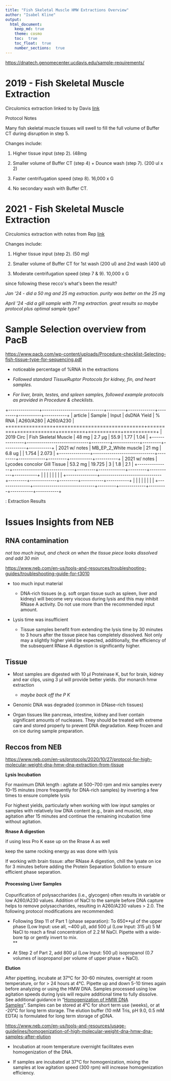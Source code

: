 ```yaml
---
title: "Fish Skeletal Muscle HMW Extractions Overview"
author: "Isabel Kline"
output:  
  html_document:
    keep_md: true
    theme: cosmo
    toc:  true
    toc_float:  true
    number_sections:  true
---
```




<https://dnatech.genomecenter.ucdavis.edu/sample-requirements/>

# 2019 - Fish Skeletal Muscle Extraction

Circulomics extraction linked to by Davis [link](https://15a13b02-7dac-4315-baa5-b3ced1ea969d.filesusr.com/ugd/5518db_5253c0b8d12c4d89931e1efc63696152.pdf?index=true)

Protocol Notes

Many fish skeletal muscle tissues will swell to fill the full volume of Buffer CT during disruption in step 5.

Changes include:

1) Higher tissue input (step 2). (48mg

2) Smaller volume of Buffer CT (step 4) + Dounce wash (step 7). (200 ul x 2)

3) Faster centrifugation speed (step 8). 16,000 x G

4) No secondary wash with Buffer CT.

# 2021 - Fish Skeletal Muscle Extraction

Circulomics extraction with notes from Rep [link](https://drive.google.com/file/d/1smMY0uxOhxlPnjGG64oUt5MbmyeVj_kr/view)

Changes include:

1) Higher tissue input (step 2). (50 mg)

2) Smaller volume of Buffer CT for 1st wash (200 ul) and 2nd wash (400 ul)

3) Moderate centrifugation speed (step 7 & 9). 10,000 x G

since following these recco's what's been the result?

*Jan '24 - did a 50 mg and 25 mg extraction. purity was better on the 25 mg*

*April '24 -did a gill sample with 71 mg extraction. great results so maybe protocol plus optimal sample type?*

# Sample Selection overview from PacB

<https://www.pacb.com/wp-content/uploads/Procedure-checklist-Selecting-fish-tissue-type-for-sequencing.pdf>

-   noticeable percentage of %RNA in the extractions

-   *Followed standard TissueRuptor Protocols for kidney, fin, and heart samples.*

-    *For liver, brain, testes, and spleen samples, followed example protocols as provided in Procedure & checklists.*

+---------------+------------------------------+---------+-------------+---------+-----------+-----------+
| article       | Sample                       | Input   | dsDNA Yield | \% RNA  | A260/A280 | A260/A230 |
+===============+==============================+=========+=============+=========+===========+===========+
| 2019 Circ     | Fish Skeletal Muscle         | 48 mg   | 2.7 μg      | 55.9    | 1.77      | 1.04      |
+---------------+------------------------------+---------+-------------+---------+-----------+-----------+
| 2021 w/ notes | MB_EP_2_White muscle         | 21 mg   | 6.8 ug      |         | 1.754     | 2.073     |
+---------------+------------------------------+---------+-------------+---------+-----------+-----------+
| 2021 w/ notes | Lycodes concolor Gill Tissue | 53.2 mg | 19.725      | 3       | 1.8       | 2.1       |
+---------------+------------------------------+---------+-------------+---------+-----------+-----------+
|               |                              |         |             |         |           |           |
+---------------+------------------------------+---------+-------------+---------+-----------+-----------+
|               |                              |         |             |         |           |           |
+---------------+------------------------------+---------+-------------+---------+-----------+-----------+

: Extraction Results

# Issues Insights from NEB

## RNA contamination

*not too much input, and check on when the tissue piece looks dissolved and add 30 min*

<https://www.neb.com/en-us/tools-and-resources/troubleshooting-guides/troubleshooting-guide-for-t3010>

-   too much input material

    -   DNA-rich tissues (e.g. soft organ tissue such as spleen, liver and kidney) will become very viscous during lysis and this may inhibit RNase A activity. Do not use more than the recommended input amount.

-   Lysis time was insufficient

    -   Tissue samples benefit from extending the lysis time by 30 minutes to 3 hours after the tissue piece has completely dissolved. Not only may a slightly higher yield be expected, additionally, the efficiency of the subsequent RNase A digestion is significantly higher.

## Tissue

-   Most samples are digested with 10 µl Proteinase K, but for brain, kidney and ear clips, using 3 µl will provide better yields. (for monarch hmw extraction

    -   *maybe back off the P K*

-   Genomic DNA was degraded (common in DNase-rich tissues)

-   Organ tissues like pancreas, intestine, kidney and liver contain significant amounts of nucleases. They should be treated with extreme care and stored properly to prevent DNA degradation. Keep frozen and on ice during sample preparation.

## Reccos from NEB

<https://www.neb.com/en-us/protocols/2020/10/27/protocol-for-high-molecular-weight-dna-hmw-dna-extraction-from-tissue>

**Lysis Incubation**

For maximum DNA length : agitate at 500–700 rpm and mix samples every 10–15 minutes (more frequently for DNA-rich samples) by inverting a few times to ensure complete lysis

For highest yields, particularly when working with low input samples or samples with relatively low DNA content (e.g., brain and muscle), stop agitation after 15 minutes and continue the remaining incubation time without agitation.

**Rnase A digestion**

if using less Pro K ease up on the Rnase A as well

keep the same rocking energy as was done with lysis

If working with brain tissue: after RNase A digestion, chill the lysate on ice for 3 minutes before adding the Protein Separation Solution to ensure efficient phase separation.

#### Processing Liver Samples

Copurification of polysaccharides (i.e., glycogen) often results in variable or low A260/A230 values. Addition of NaCl to the sample before DNA capture helps to remove polysaccharides, resulting in A260/A230 values \> 2.0. The following protocol modifications are recommended:

-   Following Step 11 of Part 1 (phase separation): To 650**µl of the upper phase (Low Input: use all, \~400 µl), add 500 µl (Low Input: 315 µl) 5 M NaCl to reach a final concentration of 2.2 M NaCl. Pipette with a wide-bore tip or gently invert to mix.\
    **

-   At Step 2 of Part 2, add 800 µl (Low Input: 500 µl) isopropanol (0.7 volumes of isopropanol per volume of upper phase + NaCl).

**Elution**

After pipetting, incubate at 37°C for 30-60 minutes, overnight at room temperature, or for \> 24 hours at 4°C. Pipette up and down 5-10 times again before analyzing or using the HMW DNA. Samples processed using low agitation speeds during lysis will require additional time to fully dissolve. See additional guidance in “[Homogenization of HMW DNA Samples](https://www.neb.com/en-us/tools-and-resources/usage-guidelines/homogenization-of-high-molecular-weight-dna-hmw-dna-samples-after-elution)”. Samples can be stored at 4°C for short term use (weeks), or at -20°C for long term storage. The elution buffer (10 mM Tris, pH 9.0, 0.5 mM EDTA) is formulated for long term storage of gDNA.

<https://www.neb.com/en-us/tools-and-resources/usage-guidelines/homogenization-of-high-molecular-weight-dna-hmw-dna-samples-after-elution>

-   Incubation at room temperature overnight facilitates even homogenization of the DNA. 

-   If samples are incubated at 37°C for homogenization, mixing the samples at low agitation speed (300 rpm) will increase homogenization efficiency.   
